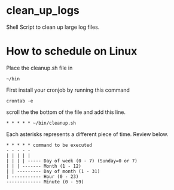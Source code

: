 # clean_up_logs
Shell Script to clean up large log files.

# How to schedule on Linux

Place the cleanup.sh file in
```
~/bin
```

First install your cronjob by running this command
```
crontab -e
```
scroll the the bottom of the file and add this line.

```
* * * * * ~/bin/cleanup.sh
```
Each asterisks represents a different piece of time. Review below.
```
* * * * * command to be executed
- - - - -
| | | | |
| | | | ----- Day of week (0 - 7) (Sunday=0 or 7)
| | | ------- Month (1 - 12)
| | --------- Day of month (1 - 31)
| ----------- Hour (0 - 23)
------------- Minute (0 - 59)
```
